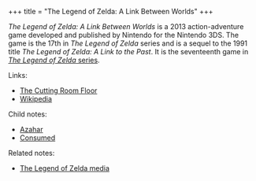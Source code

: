 +++
title = "The Legend of Zelda: A Link Between Worlds"
+++

*The Legend of Zelda: A Link Between Worlds* is a 2013 action-adventure game developed and published by Nintendo for the Nintendo 3DS. The game is the 17th in *The Legend of Zelda* series and is a sequel to the 1991 title *The Legend of Zelda: A Link to the Past*. It is the seventeenth game in [*The Legend of Zelda* series](@/notes/The_Legend_of_Zelda_media.md).

Links:

- [The Cutting Room Floor](https://tcrf.net/The_Legend_of_Zelda:_A_Link_Between_Worlds)
- [Wikipedia](https://en.wikipedia.org/wiki/The_Legend_of_Zelda:_A_Link_Between_Worlds)

Child notes:

- [Azahar](@/notes/The_Legend_of_Zelda_A_Link_Between_Worlds/Azahar.md)
- [Consumed](@/notes/The_Legend_of_Zelda_A_Link_Between_Worlds/Consumed.md)

Related notes:

- [The Legend of Zelda media](@/notes/The_Legend_of_Zelda_media.md)
